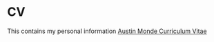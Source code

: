 # CV
This contains my personal information
[Austin Monde Curriculum Vitae](https://austinmonde.github.io/CV/)
